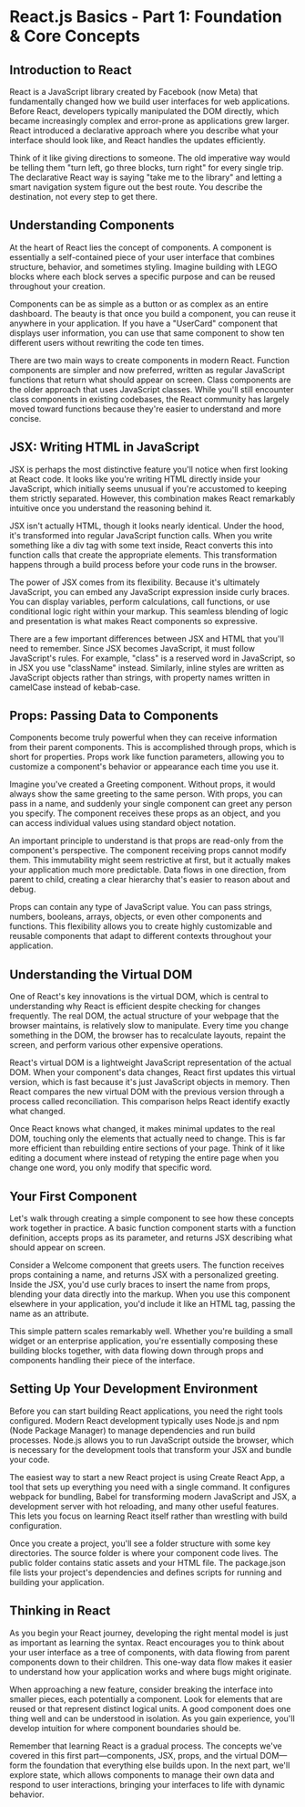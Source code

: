 # React.js Basics - Part 1: Foundation & Core Concepts

## Introduction to React

React is a JavaScript library created by Facebook (now Meta) that fundamentally changed how we build user interfaces for web applications. Before React, developers typically manipulated the DOM directly, which became increasingly complex and error-prone as applications grew larger. React introduced a declarative approach where you describe what your interface should look like, and React handles the updates efficiently.

Think of it like giving directions to someone. The old imperative way would be telling them "turn left, go three blocks, turn right" for every single trip. The declarative React way is saying "take me to the library" and letting a smart navigation system figure out the best route. You describe the destination, not every step to get there.

## Understanding Components

At the heart of React lies the concept of components. A component is essentially a self-contained piece of your user interface that combines structure, behavior, and sometimes styling. Imagine building with LEGO blocks where each block serves a specific purpose and can be reused throughout your creation.

Components can be as simple as a button or as complex as an entire dashboard. The beauty is that once you build a component, you can reuse it anywhere in your application. If you have a "UserCard" component that displays user information, you can use that same component to show ten different users without rewriting the code ten times.

There are two main ways to create components in modern React. Function components are simpler and now preferred, written as regular JavaScript functions that return what should appear on screen. Class components are the older approach that uses JavaScript classes. While you'll still encounter class components in existing codebases, the React community has largely moved toward functions because they're easier to understand and more concise.

## JSX: Writing HTML in JavaScript

JSX is perhaps the most distinctive feature you'll notice when first looking at React code. It looks like you're writing HTML directly inside your JavaScript, which initially seems unusual if you're accustomed to keeping them strictly separated. However, this combination makes React remarkably intuitive once you understand the reasoning behind it.

JSX isn't actually HTML, though it looks nearly identical. Under the hood, it's transformed into regular JavaScript function calls. When you write something like a div tag with some text inside, React converts this into function calls that create the appropriate elements. This transformation happens through a build process before your code runs in the browser.

The power of JSX comes from its flexibility. Because it's ultimately JavaScript, you can embed any JavaScript expression inside curly braces. You can display variables, perform calculations, call functions, or use conditional logic right within your markup. This seamless blending of logic and presentation is what makes React components so expressive.

There are a few important differences between JSX and HTML that you'll need to remember. Since JSX becomes JavaScript, it must follow JavaScript's rules. For example, "class" is a reserved word in JavaScript, so in JSX you use "className" instead. Similarly, inline styles are written as JavaScript objects rather than strings, with property names written in camelCase instead of kebab-case.

## Props: Passing Data to Components

Components become truly powerful when they can receive information from their parent components. This is accomplished through props, which is short for properties. Props work like function parameters, allowing you to customize a component's behavior or appearance each time you use it.

Imagine you've created a Greeting component. Without props, it would always show the same greeting to the same person. With props, you can pass in a name, and suddenly your single component can greet any person you specify. The component receives these props as an object, and you can access individual values using standard object notation.

An important principle to understand is that props are read-only from the component's perspective. The component receiving props cannot modify them. This immutability might seem restrictive at first, but it actually makes your application much more predictable. Data flows in one direction, from parent to child, creating a clear hierarchy that's easier to reason about and debug.

Props can contain any type of JavaScript value. You can pass strings, numbers, booleans, arrays, objects, or even other components and functions. This flexibility allows you to create highly customizable and reusable components that adapt to different contexts throughout your application.

## Understanding the Virtual DOM

One of React's key innovations is the virtual DOM, which is central to understanding why React is efficient despite checking for changes frequently. The real DOM, the actual structure of your webpage that the browser maintains, is relatively slow to manipulate. Every time you change something in the DOM, the browser has to recalculate layouts, repaint the screen, and perform various other expensive operations.

React's virtual DOM is a lightweight JavaScript representation of the actual DOM. When your component's data changes, React first updates this virtual version, which is fast because it's just JavaScript objects in memory. Then React compares the new virtual DOM with the previous version through a process called reconciliation. This comparison helps React identify exactly what changed.

Once React knows what changed, it makes minimal updates to the real DOM, touching only the elements that actually need to change. This is far more efficient than rebuilding entire sections of your page. Think of it like editing a document where instead of retyping the entire page when you change one word, you only modify that specific word.

## Your First Component

Let's walk through creating a simple component to see how these concepts work together in practice. A basic function component starts with a function definition, accepts props as its parameter, and returns JSX describing what should appear on screen.

Consider a Welcome component that greets users. The function receives props containing a name, and returns JSX with a personalized greeting. Inside the JSX, you'd use curly braces to insert the name from props, blending your data directly into the markup. When you use this component elsewhere in your application, you'd include it like an HTML tag, passing the name as an attribute.

This simple pattern scales remarkably well. Whether you're building a small widget or an enterprise application, you're essentially composing these building blocks together, with data flowing down through props and components handling their piece of the interface.

## Setting Up Your Development Environment

Before you can start building React applications, you need the right tools configured. Modern React development typically uses Node.js and npm (Node Package Manager) to manage dependencies and run build processes. Node.js allows you to run JavaScript outside the browser, which is necessary for the development tools that transform your JSX and bundle your code.

The easiest way to start a new React project is using Create React App, a tool that sets up everything you need with a single command. It configures webpack for bundling, Babel for transforming modern JavaScript and JSX, a development server with hot reloading, and many other useful features. This lets you focus on learning React itself rather than wrestling with build configuration.

Once you create a project, you'll see a folder structure with some key directories. The source folder is where your component code lives. The public folder contains static assets and your HTML file. The package.json file lists your project's dependencies and defines scripts for running and building your application.

## Thinking in React

As you begin your React journey, developing the right mental model is just as important as learning the syntax. React encourages you to think about your user interface as a tree of components, with data flowing from parent components down to their children. This one-way data flow makes it easier to understand how your application works and where bugs might originate.

When approaching a new feature, consider breaking the interface into smaller pieces, each potentially a component. Look for elements that are reused or that represent distinct logical units. A good component does one thing well and can be understood in isolation. As you gain experience, you'll develop intuition for where component boundaries should be.

Remember that learning React is a gradual process. The concepts we've covered in this first part—components, JSX, props, and the virtual DOM—form the foundation that everything else builds upon. In the next part, we'll explore state, which allows components to manage their own data and respond to user interactions, bringing your interfaces to life with dynamic behavior.
